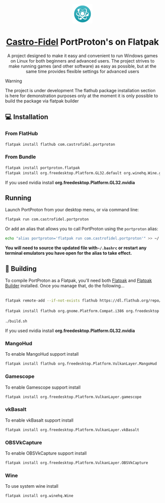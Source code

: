 <div align="center">
  <img src="com.castrofidel.portproton.svg" width="64">
  <h1 align="center"><a href="https://github.com/Castro-Fidel/">Castro-Fidel</a> PortProton's on Flatpak</h1>
  <p align="center">A project designed to make it easy and convenient to run Windows games on Linux for both beginners and advanced users. The project strives to make running games (and other software) as easy as possible, but at the same time provides flexible settings for advanced users</p>
</div>

> [!WARNING]
> The project is under development
> The flathub package installation section is here for demonstration purposes only at the moment it is only possible to build the package via flatpak builder

## 💻 Installation

### From FlatHub

   ```sh
   flatpak install flathub com.castrofidel.portproton
   ```
   
### From Bundle

```sh
flatpak install portproton.flatpak
flatpak install org.freedesktop.Platform.GL32.default org.winehq.Wine.gecko org.winehq.Wine.mono org.gnome.Platform.Compat.i386 org.freedesktop.Platform.ffmpeg-full org.freedesktop.Platform.ffmpeg_full.i386
```

If you used nvidia install **org.freedesktop.Platform.GL32.nvidia**

## Running
Launch PortProton from your desktop menu, or via command line:

```sh
flatpak run com.castrofidel.portproton
```

Or add an alias that allows you to call PortProton using the `portproton` alias:

```sh
echo "alias portproton='flatpak run com.castrofidel.portproton'" >> ~/.bashrc
```

**You will need to source the updated file with`~/.bashrc` or restart any terminal emulators you have open for the alias to take effect.**

## 🔨 Building

To compile PortProton as a Flatpak, you'll need both [Flatpak](https://flatpak.org/setup/) and [Flatpak Builder](http://docs.flatpak.org/en/latest/flatpak-builder.html) installed. Once you manage that, do the following...

```sh

flatpak remote-add --if-not-exists flathub https://dl.flathub.org/repo/flathub.flatpakrepo

flatpak install flathub org.gnome.Platform.Compat.i386 org.freedesktop.Platform.GL32.default org.winehq.Wine.mono org.winehq.Wine.gecko org.freedesktop.Platform.ffmpeg-full org.freedesktop.Platform.ffmpeg_full.i386

./build.sh
```

If you used nvidia install **org.freedesktop.Platform.GL32.nvidia**

### MangoHud

To enable MangoHud support install

```sh
flatpak install flathub org.freedesktop.Platform.VulkanLayer.MangoHud
```

### Gamescope

To enable Gamescope support install

```sh
flatpak install org.freedesktop.Platform.VulkanLayer.gamescope
```

### vkBasalt

To enable vkBasalt support install

```sh
flatpak install org.freedesktop.Platform.VulkanLayer.vkBasalt
```

### OBSVkCapture

To enable OBSVkCapture support install

```sh
flatpak install org.freedesktop.Platform.VulkanLayer.OBSVkCapture
```


### Wine

To use system wine install

```sh
flatpak install org.winehq.Wine
```

